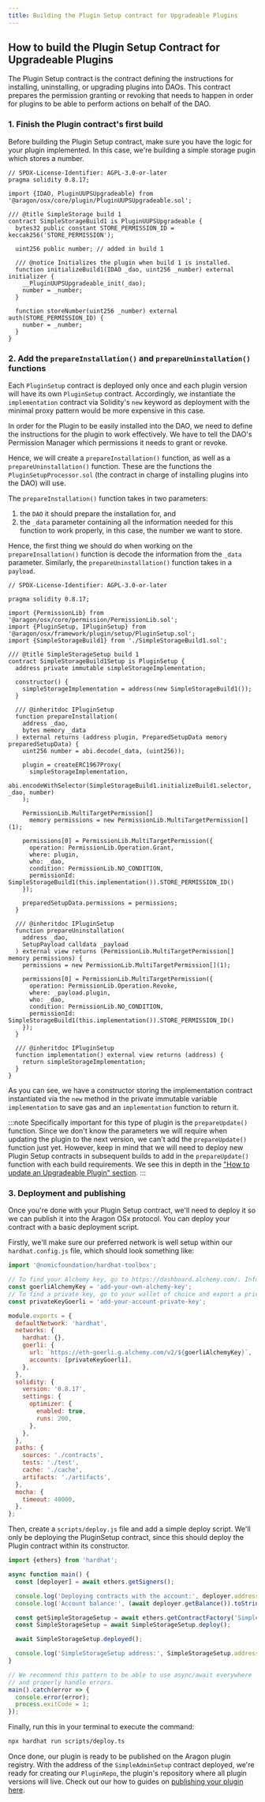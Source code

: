 ```yaml
---
title: Building the Plugin Setup contract for Upgradeable Plugins
---
```


## How to build the Plugin Setup Contract for Upgradeable Plugins

The Plugin Setup contract is the contract defining the instructions for installing, uninstalling, or upgrading plugins into DAOs. This contract prepares the permission granting or revoking that needs to happen in order for plugins to be able to perform actions on behalf of the DAO.

### 1. Finish the Plugin contract's first build

Before building the Plugin Setup contract, make sure you have the logic for your plugin implemented. In this case, we're building a simple storage pugin which stores a number.

```solidity
// SPDX-License-Identifier: AGPL-3.0-or-later
pragma solidity 0.8.17;

import {IDAO, PluginUUPSUpgradeable} from '@aragon/osx/core/plugin/PluginUUPSUpgradeable.sol';

/// @title SimpleStorage build 1
contract SimpleStorageBuild1 is PluginUUPSUpgradeable {
  bytes32 public constant STORE_PERMISSION_ID = keccak256('STORE_PERMISSION');

  uint256 public number; // added in build 1

  /// @notice Initializes the plugin when build 1 is installed.
  function initializeBuild1(IDAO _dao, uint256 _number) external initializer {
    __PluginUUPSUpgradeable_init(_dao);
    number = _number;
  }

  function storeNumber(uint256 _number) external auth(STORE_PERMISSION_ID) {
    number = _number;
  }
}
```

### 2. Add the `prepareInstallation()` and `prepareUninstallation()` functions

Each `PluginSetup` contract is deployed only once and each plugin version will have its own `PluginSetup` contract. Accordingly, we instantiate the `implementation` contract via Solidity's `new` keyword as deployment with the minimal proxy pattern would be more expensive in this case.

In order for the Plugin to be easily installed into the DAO, we need to define the instructions for the plugin to work effectively. We have to tell the DAO's Permission Manager which permissions it needs to grant or revoke.

Hence, we will create a `prepareInstallation()` function, as well as a `prepareUninstallation()` function. These are the functions the `PluginSetupProcessor.sol` (the contract in charge of installing plugins into the DAO) will use.

The `prepareInstallation()` function takes in two parameters:

1. the `DAO` it should prepare the installation for, and
2. the `_data` parameter containing all the information needed for this function to work properly, in this case, the number we want to store.

Hence, the first thing we should do when working on the `prepareInsallation()` function is decode the information from the `_data` parameter.
Similarly, the `prepareUninstallation()` function takes in a `payload`.

```solidity
// SPDX-License-Identifier: AGPL-3.0-or-later

pragma solidity 0.8.17;

import {PermissionLib} from '@aragon/osx/core/permission/PermissionLib.sol';
import {PluginSetup, IPluginSetup} from '@aragon/osx/framework/plugin/setup/PluginSetup.sol';
import {SimpleStorageBuild1} from './SimpleStorageBuild1.sol';

/// @title SimpleStorageSetup build 1
contract SimpleStorageBuild1Setup is PluginSetup {
  address private immutable simpleStorageImplementation;

  constructor() {
    simpleStorageImplementation = address(new SimpleStorageBuild1());
  }

  /// @inheritdoc IPluginSetup
  function prepareInstallation(
    address _dao,
    bytes memory _data
  ) external returns (address plugin, PreparedSetupData memory preparedSetupData) {
    uint256 number = abi.decode(_data, (uint256));

    plugin = createERC1967Proxy(
      simpleStorageImplementation,
      abi.encodeWithSelector(SimpleStorageBuild1.initializeBuild1.selector, _dao, number)
    );

    PermissionLib.MultiTargetPermission[]
      memory permissions = new PermissionLib.MultiTargetPermission[](1);

    permissions[0] = PermissionLib.MultiTargetPermission({
      operation: PermissionLib.Operation.Grant,
      where: plugin,
      who: _dao,
      condition: PermissionLib.NO_CONDITION,
      permissionId: SimpleStorageBuild1(this.implementation()).STORE_PERMISSION_ID()
    });

    preparedSetupData.permissions = permissions;
  }

  /// @inheritdoc IPluginSetup
  function prepareUninstallation(
    address _dao,
    SetupPayload calldata _payload
  ) external view returns (PermissionLib.MultiTargetPermission[] memory permissions) {
    permissions = new PermissionLib.MultiTargetPermission[](1);

    permissions[0] = PermissionLib.MultiTargetPermission({
      operation: PermissionLib.Operation.Revoke,
      where: _payload.plugin,
      who: _dao,
      condition: PermissionLib.NO_CONDITION,
      permissionId: SimpleStorageBuild1(this.implementation()).STORE_PERMISSION_ID()
    });
  }

  /// @inheritdoc IPluginSetup
  function implementation() external view returns (address) {
    return simpleStorageImplementation;
  }
}
```

As you can see, we have a constructor storing the implementation contract instantiated via the `new` method in the private immutable variable `implementation` to save gas and an `implementation` function to return it.

:::note
Specifically important for this type of plugin is the `prepareUpdate()` function. Since we don't know the parameters we will require when updating the plugin to the next version, we can't add the `prepareUpdate()` function just yet. However, keep in mind that we will need to deploy new Plugin Setup contracts in subsequent builds to add in the `prepareUpdate()` function with each build requirements. We see this in depth in the ["How to update an Upgradeable Plugin" section](./05-updating-versions.md).
:::

### 3. Deployment and publishing

Once you're done with your Plugin Setup contract, we'll need to deploy it so we can publish it into the Aragon OSx protocol. You can deploy your contract with a basic deployment script.

Firstly, we'll make sure our preferred network is well setup within our `hardhat.config.js` file, which should look something like:

```js
import '@nomicfoundation/hardhat-toolbox';

// To find your Alchemy key, go to https://dashboard.alchemy.com/. Infure or any other provider would work here as well.
const goerliAlchemyKey = 'add-your-own-alchemy-key';
// To find a private key, go to your wallet of choice and export a private key. Remember this must be kept secret at all times.
const privateKeyGoerli = 'add-your-account-private-key';

module.exports = {
  defaultNetwork: 'hardhat',
  networks: {
    hardhat: {},
    goerli: {
      url: `https://eth-goerli.g.alchemy.com/v2/${goerliAlchemyKey}`,
      accounts: [privateKeyGoerli],
    },
  },
  solidity: {
    version: '0.8.17',
    settings: {
      optimizer: {
        enabled: true,
        runs: 200,
      },
    },
  },
  paths: {
    sources: './contracts',
    tests: './test',
    cache: './cache',
    artifacts: './artifacts',
  },
  mocha: {
    timeout: 40000,
  },
};
```

Then, create a `scripts/deploy.js` file and add a simple deploy script. We'll only be deploying the PluginSetup contract, since this should deploy the Plugin contract within its constructor.

```js
import {ethers} from 'hardhat';

async function main() {
  const [deployer] = await ethers.getSigners();

  console.log('Deploying contracts with the account:', deployer.address);
  console.log('Account balance:', (await deployer.getBalance()).toString());

  const getSimpleStorageSetup = await ethers.getContractFactory('SimpleStorageSetup');
  const SimpleStorageSetup = await SimpleStorageSetup.deploy();

  await SimpleStorageSetup.deployed();

  console.log('SimpleStorageSetup address:', SimpleStorageSetup.address);
}

// We recommend this pattern to be able to use async/await everywhere
// and properly handle errors.
main().catch(error => {
  console.error(error);
  process.exitCode = 1;
});
```

Finally, run this in your terminal to execute the command:

```bash
npx hardhat run scripts/deploy.ts
```

Once done, our plugin is ready to be published on the Aragon plugin registry. With the address of the `SimpleAdminSetup` contract deployed, we're ready for creating our `PluginRepo`, the plugin's repository where all plugin versions will live. Check out our how to guides on [publishing your plugin here](../07-publication/index.md).
